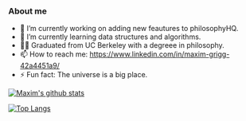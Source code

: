 ### About me



- 🔭 I’m currently working on adding new feautures to philosophyHQ.
- 🌱 I’m currently learning data structures and algorithms.
- 🧙‍♂️ Graduated from UC Berkeley with a degreee in philosophy.
- 📫 How to reach me: https://www.linkedin.com/in/maxim-grigg-42a4451a9/
- ⚡ Fun fact: The universe is a big place.


[![Maxim's github stats](https://github-readme-stats.vercel.app/api?username=mtgrigg&theme=vision-friendly-dark&show_icons=true)](https://github.com/mtgrigg/github-readme-stats)

[![Top Langs](https://github-readme-stats.vercel.app/api/top-langs/?username=mtgrigg&langs_count=8&theme=vision-friendly-dark&show_icons=true)](https://github.com/mtgrigg/github-readme-stats)

<!-- [![Top Langs](https://github-readme-stats.vercel.app/api/top-langs/?username=anuraghazra&layout=compact&theme=vision-friendly-dark&show_icons=true)](https://github.com/mtgrigg/github-readme-stats) -->
